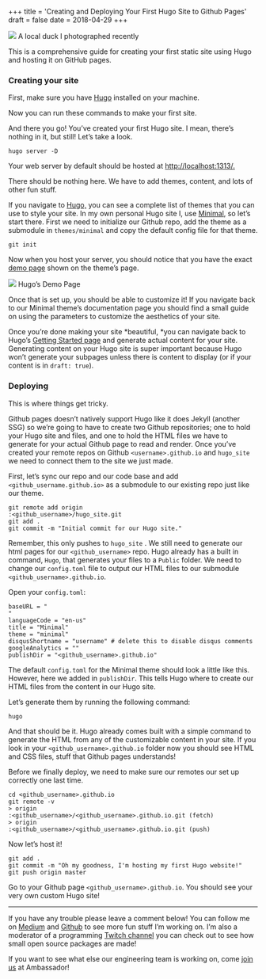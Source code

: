 +++
title =  'Creating and Deploying Your First Hugo Site to Github Pages'
draft = false
date =  2018-04-29
+++

<!--more-->

![](https://cdn-images-1.medium.com/max/2400/1*BDKgDXTBKX3z7x6ij5Z7xQ.jpeg)
<span class="figcaption_hack">A local duck I photographed recently</span>

This is a comprehensive guide for creating your first static site using Hugo and
hosting it on GitHub pages.

### **Creating your site**

First, make sure you have [Hugo](https://gohugo.io/getting-started/installing/)
installed on your machine.

Now you can run these commands to make your first site.


And there you go! You’ve created your first Hugo site. I mean, there’s nothing
in it, but still! Let’s take a look.

    hugo server -D

Your web server by default should be hosted at
[http://localhost:1313/.](http://localhost:1313/)

There should be nothing here. We have to add themes, content, and lots of other
fun stuff.

If you navigate to [Hugo,](https://themes.gohugo.io/) you can see a complete
list of themes that you can use to style your site. In my own personal Hugo site
I, use [Minimal](https://themes.gohugo.io/minimal/), so let’s start there. First
we need to initialize our Github repo, add the theme as a submodule in
`themes/minimal` and copy the default config file for that theme.

    git init

Now when you host your server, you should notice that you have the exact [demo
page](https://themes.gohugo.io/theme/minimal/) shown on the theme’s page.

![](https://cdn-images-1.medium.com/max/1600/1*fsJe92qbKtKv_BmrjvV_8Q.png)
<span class="figcaption_hack">Hugo’s Demo Page</span>

Once that is set up, you should be able to customize it! If you navigate back to
our Minimal theme’s documentation page you should find a small guide on using
the parameters to customize the aesthetics of your site.

Once you’re done making your site *beautiful, *you can navigate back to Hugo’s
[Getting Started page](https://gohugo.io/getting-started/quick-start/) and
generate actual content for your site. Generating content on your Hugo site is
super important because Hugo won’t generate your subpages unless there is
content to display (or if your content is in `draft: true`).

### **Deploying**

This is where things get tricky.

Github pages doesn’t natively support Hugo like it does Jekyll (another SSG) so
we’re going to have to create two Github repositories; one to hold your Hugo
site and files, and one to hold the HTML files we have to generate for your
actual Github page to read and render. Once you’ve created your remote repos on
Github `<username>.github.io` and `hugo_site` we need to connect them to the
site we just made.

First, let’s sync our repo and our code base and add
`<github_username.github.io>` as a submodule to our existing repo just like our
theme.

    git remote add origin
    :<github_username>/hugo_site.git
    git add .
    git commit -m "Initial commit for our Hugo site."

Remember, this only pushes to `hugo_site` . We still need to generate our html
pages for our `<github_username>` repo. Hugo already has a built in command,
`Hugo`, that generates your files to a `Public` folder. We need to change our
`config.toml` file to output our HTML files to our submodule
`<github_username>.github.io`.

Open your `config.toml`:

    baseURL = "
    "
    languageCode = "en-us"
    title = "Minimal"
    theme = "minimal"
    disqusShortname = "username" # delete this to disable disqus comments
    googleAnalytics = ""
    publishDir = "<github_username>.github.io"

The default `config.toml` for the Minimal theme should look a little like this.
However, here we added in `publishDir`. This tells Hugo where to create our HTML
files from the content in our Hugo site.

Let’s generate them by running the following command:

    hugo

And that should be it. Hugo already comes built with a simple command to
generate the HTML from any of the customizable content in your site. If you look
in your `<github_username>.github.io` folder now you should see HTML and CSS
files, stuff that Github pages understands!

Before we finally deploy, we need to make sure our remotes our set up correctly
one last time.

    cd <github_username>.github.io
    git remote -v
    > origin
    :<github_username>/<github_username>.github.io.git (fetch)
    > origin
    :<github_username>/<github_username>.github.io.git (push)

Now let’s host it!

    git add .
    git commit -m "Oh my goodness, I'm hosting my first Hugo website!"
    git push origin master

Go to your Github page `<github_username>.github.io`. You should see your very
own custom Hugo site!

*****

If you have any trouble please leave a comment below! You can follow me on
[Medium](https://medium.com/@ivymarkwell) and
[Github](https://github.com/ivymarkwell) to see more fun stuff I’m working on.
I’m also a moderator of a programming [Twitch
channel](https://www.twitch.tv/floatingdev) you can check out to see how small
open source packages are made!

If you want to see what else our engineering team is working on, come [join
us](https://www.getambassador.com/culture-outcare?ref=careers) at Ambassador!
